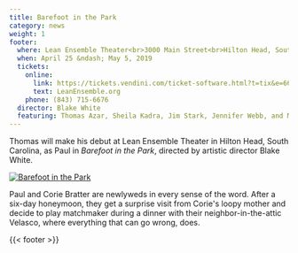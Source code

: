 ```yaml
---
title: Barefoot in the Park
category: news
weight: 1
footer:
  where: Lean Ensemble Theater<br>3000 Main Street<br>Hilton Head, South Carolina
  when: April 25 &ndash; May 5, 2019
  tickets:
    online:
      link: https://tickets.vendini.com/ticket-software.html?t=tix&e=6671eebcd8f0852990106de727787f25
      text: LeanEnsemble.org
    phone: (843) 715-6676
  director: Blake White
  featuring: Thomas Azar, Sheila Kadra, Jim Stark, Jennifer Webb, and Mimi Wyche
---
```


Thomas will make his debut at Lean Ensemble Theater in Hilton Head, South Carolina, as Paul in *Barefoot in the Park*, directed by artistic director Blake White.

[![Barefoot in the Park](/images/news/barefoot-in-the-park-promo.jpg)](https://tickets.vendini.com/ticket-software.html?t=tix&e=6671eebcd8f0852990106de727787f25&vqitq=c67e9326-64a7-489c-b53b-e00c8d29e82d&vqitp=4cf90d19-989e-4e8d-a923-e59d4190e837&vqitts=1553472890&vqitc=vendini&vqite=itl&vqitrt=Safetynet&vqith=ad6aefe0875cd28686cc588f8391a61c)

Paul and Corie Bratter are newlyweds in every sense of the word. After a six-day honeymoon, they get a surprise visit from Corie's loopy mother and decide to play matchmaker during a dinner with their neighbor-in-the-attic Velasco, where everything that can go wrong, does.

{{< footer >}}
